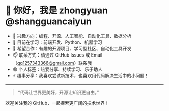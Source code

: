 # 👋 你好，我是 zhongyuan @shangguancaiyun

- 👀 兴趣方向：编程、开源、人工智能、自动化工具、数据分析
- 🌱 目前在学习：前端开发、Python、机器学习
- 💞️ 希望合作：有趣的开源项目、学习型社区、自动化工具开发
- 📫 联系方式：请通过 GitHub Issues 或 Email（qq1257343366@gmail.com）联系我
- 😄 个人标签：热爱分享、持续学习、乐于助人
- ⚡ 趣事分享：我喜欢尝试新技术，也喜欢用代码解决生活中的小问题！

---

> “代码让世界更美好，开源让知识更自由。”

欢迎关注我的 GitHub，一起探索更广阔的技术世界！
<!---
shangguancaiyun/shangguancaiyun is a ✨ special ✨ repository because its `README.md` (this file) appears on your GitHub profile.
You can click the Preview link to take a look at your changes.
--->
